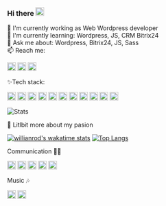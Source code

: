 

### Hi there <img src="https://raw.githubusercontent.com/MartinHeinz/MartinHeinz/master/wave.gif" height="20">

🔭 I'm currently working as Web Wordpress developer<br />
🌱 I'm currently learning: Wordpress, JS, CRM Bitrix24<br />
💬 Ask me about: Wordpress, Bitrix24, JS, Sass<br />
📫 Reach me:

[<img src="https://img.shields.io/badge/LinkedIn-0077B5?style=for-the-badge&logo=linkedin&logoColor=white" alt="github stats" height="20" />](https://www.linkedin.com/in/denis-kravchuk/) [<img src="https://img.shields.io/badge/Facebook-1877F2?style=for-the-badge&logo=facebook&logoColor=white" alt="github stats" height="20" />](https://www.facebook.com/denis.kravchuk.ua) [<img src="https://img.shields.io/badge/GitHub-100000?style=for-the-badge&logo=github&logoColor=white" alt="github stats" height="20" />](https://github.com/luminousnow)

✨Tech stack:

<img src="https://img.shields.io/badge/Windows-0078D6?style=for-the-badge&logo=windows&logoColor=white" alt="github stats" height="20" /> <img src="https://img.shields.io/badge/Ubuntu-E95420?style=for-the-badge&logo=ubuntu&logoColor=white" alt="github stats" height="20" /> <img src="https://img.shields.io/badge/HTML5-E34F26?style=for-the-badge&logo=html5&logoColor=white" alt="github stats" height="20" /> <img src="https://img.shields.io/badge/CSS3-1572B6?style=for-the-badge&logo=css3&logoColor=white" alt="github stats" height="20" /> <img src="https://img.shields.io/badge/Sass-CC6699?style=for-the-badge&logo=sass&logoColor=whit" alt="github stats" height="20" /> <img src="https://img.shields.io/badge/JavaScript-F7DF1E?style=for-the-badge&logo=javascript&logoColor=black" alt="github stats" height="20" /> <img src="https://img.shields.io/badge/jQuery-0769AD?style=for-the-badge&logo=jquery&logoColor=white" alt="github stats" height="20" /> <img src="https://img.shields.io/badge/Node.js-43853D?style=for-the-badge&logo=node.js&logoColor=white" alt="github stats" height="20" /> <img src="https://img.shields.io/badge/PHP-777BB4?style=for-the-badge&logo=php&logoColor=white" alt="github stats" height="20" /> <img src="https://img.shields.io/badge/React-20232A?style=for-the-badge&logo=react&logoColor=61DAFB" alt="github stats" height="20" /> <img src="https://img.shields.io/badge/Redux-593D88?style=for-the-badge&logo=redux&logoColor=white" alt="github stats" height="20" />

![Stats](https://github-readme-stats.vercel.app/api?username=luminousnow&show_icons=true&hide_title=true)

🎨 Litlbit more about my pasion

[![willianrod's wakatime stats](https://github-readme-stats.vercel.app/api/wakatime?username=luminousnow&layout=compact&langs_count=6&range=last_7_days&custom_title=Weekly%20stats)](https://github.com/anuraghazra/github-readme-stats) [![Top Langs](https://github-readme-stats.vercel.app/api/top-langs/?username=luminousnow&layout=compact&langs_count=6&card_width=445)](https://github.com/anuraghazra/github-readme-stats)

Communication 🤜🤛

<img src="https://img.shields.io/badge/Slack-4A154B?style=for-the-badge&logo=slack&logoColor=white" alt="github stats" height="20" /> <img src="https://img.shields.io/badge/Discord-7289DA?style=for-the-badge&logo=discord&logoColor=white" alt="github stats" height="20" /> <img src="https://img.shields.io/badge/Zoom-2D8CFF?style=for-the-badge&logo=zoom&logoColor=white" alt="github stats" height="20" /> <img src="https://aleen42.github.io/badges/src/stackoverflow.svg" alt="github stats" height="20" /> <img src="https://img.shields.io/badge/Medium-12100E?style=for-the-badge&logo=medium&logoColor=white" alt="github stats" height="20" />

Music 🎶

<img src="https://img.shields.io/badge/Deezer-FEAA2D?style=for-the-badge&logo=deezer&logoColor=white" alt="github stats" height="20" /> <img src="https://img.shields.io/badge/YouTube_Music-FF0000?style=for-the-badge&logo=youtube-music&logoColor=white" alt="github stats" height="20" />
